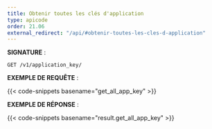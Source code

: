 ```yaml
---
title: Obtenir toutes les clés d'application
type: apicode
order: 21.06
external_redirect: "/api/#obtenir-toutes-les-cles-d-application"
---
```


**SIGNATURE** :

`GET /v1/application_key/`

**EXEMPLE DE REQUÊTE** :

{{< code-snippets basename="get_all_app_key" >}}

**EXEMPLE DE RÉPONSE** :

{{< code-snippets basename="result.get_all_app_key" >}}
